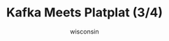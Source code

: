 ---
media: "images/rounds/round_2/kafka_meets_platplat_3.png"
media_type: image
type: art
title: Kafka Meets Platplat (3/4)
author: [wisconsin]
desc: Kafka Hynes meets Platplat, who is comfortably zipped into Thrush's parka. She then goes on to question him about his health insurance.
---